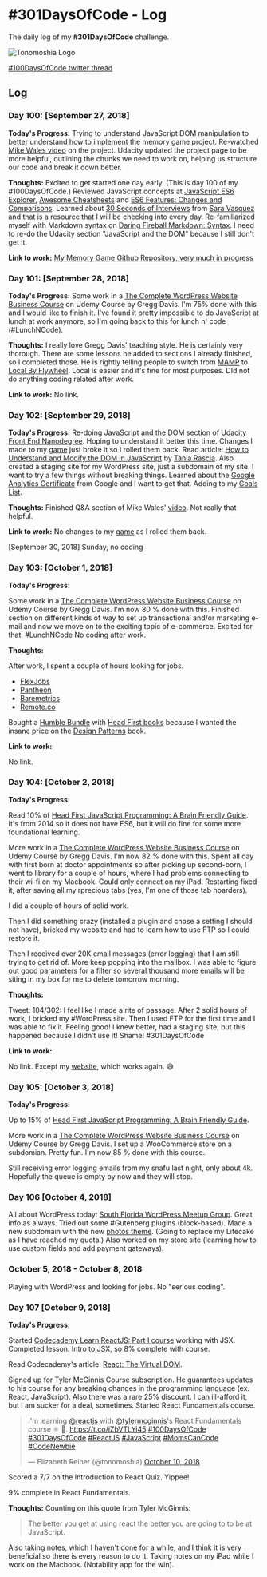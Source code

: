 # #301DaysOfCode - Log

The daily log of my **#301DaysOfCode** challenge.

![Tonomoshia Logo](http://tonomoshia.com/wp-content/uploads/af8d95fc-03f63357-285e00a6-54e87dba.png)

[#100DaysOfCode twitter thread][25]

## Log

### Day 100: [September 27, 2018]

**Today's Progress:**
Trying to understand JavaScript DOM manipulation to better understand how to implement the memory game project. Re-watched [Mike Wales video][8] on the project. Udacity updated the project page to be more helpful, outlining the chunks we need to work on, helping us structure our code and break it down better.

**Thoughts:**
Excited to get started one day early. (This is day 100 of my #100DaysOfCode.) Reviewed JavaScript concepts at [JavaScript ES6 Explorer][1], [Awesome Cheatsheets][2] and [ES6 Features: Changes and Comparisons][6]. Learned about [30 Seconds of Interviews][3] from [Sara Vasquez][4] and that is a resource that I will be checking into every day.
Re-familiarized myself with Markdown syntax on [Daring Fireball Markdown: Syntax][5].
I need to re-do the Udacity section "JavaScript and the DOM" because I still don't get it.

**Link to work:**
[My Memory Game Github Repository, very much in progress][7]

### Day 101: [September 28, 2018]

**Today's Progress:**
Some work in a [The Complete WordPress Website Business Course][9] on Udemy Course by Gregg Davis. I'm 75% done with this and I would like to finish it. I've found it pretty impossible to do JavaScript at lunch at work anymore, so I'm going back to this for lunch n' code (#LunchNCode).

**Thoughts:**
I really love Gregg Davis' teaching style. He is certainly very thorough. There are some lessons he added to sections I already finished, so I completed those. He is rightly telling people to switch from [MAMP][10] to [Local By Flywheel][11]. Local is easier and it's fine for most purposes.
DId not do anything coding related after work.

**Link to work:**
No link.

### Day 102: [September 29, 2018]

**Today's Progress:**
Re-doing JavaScript and the DOM section of [Udacity Front End Nanodegree][12]. Hoping to understand it better this time. Changes I made to my [game][7] just broke it so I rolled them back.
Read article: [How to Understand and Modify the DOM in JavaScript][13] by [Tania Rascia][15].
Also created a staging site for my WordPress site, just a subdomain of my site. I want to try a few things without breaking things.
Learned about the [Google Analytics Certificate][14] from Google and I want to get that. Adding to my [Goals List](goals_list.md).

**Thoughts:**
Finished Q&A section of Mike Wales' [video][8]. Not really that helpful.

**Link to work:**
No changes to my [game][7] as I rolled them back.

[September 30, 2018] Sunday, no coding

### Day 103: [October 1, 2018]

**Today's Progress:**

Some work in a [The Complete WordPress Website Business Course][9] on Udemy Course by Gregg Davis. I'm now 80 % done with this. Finished section on different kinds of way to set up transactional and/or marketing e-mail and now we move on to the exciting topic of e-commerce. Excited for that. #LunchNCode
No coding after work.

**Thoughts:**

After work, I spent a couple of hours looking for jobs.

- [FlexJobs][16]
- [Pantheon][19]
- [Baremetrics][20]
- [Remote.co][21]

Bought a [Humble Bundle][17] with [Head First books][18] because I wanted the insane price on the [Design Patterns][22] book.

**Link to work:**

No link.

### Day 104: [October 2, 2018]

**Today's Progress:**

Read 10% of [Head First JavaScript Programming: A Brain Friendly Guide][23]. It's from 2014 so it does not have ES6, but it will do fine for some more foundational learning.

More work in a [The Complete WordPress Website Business Course][9] on Udemy Course by Gregg Davis. I'm now 82 % done with this. Spent all day with first born at doctor appointments so after picking up second-born, I went to library for a couple of hours, where I had problems connecting to their wi-fi on my Macbook. Could only connect on my iPad. Restarting fixed it, after saving all my rprecious tabs (yes, I'm one of those tab hoarders).

I did a couple of hours of solid work.

Then I did something crazy (installed a plugin and chose a setting I should not have), bricked my website and had to learn how to use FTP so I could restore it.

Then I received over 20K email messages (error logging) that I am still trying to get rid of. More keep popping into the mailbox. I was able to figure out good parameters for a filter so several thousand more emails will be siting in my box for me to delete tomorrow morning.

**Thoughts:**

Tweet: 104/302: I feel like I made a rite of passage. After 2 solid hours of work, I bricked my #WordPress site. Then I used FTP for the first time and I was able to fix it. Feeling good!
I knew better, had a staging site, but this happened because I didn’t use it! Shame! #301DaysOfCode

**Link to work:**

No link. Except my [website][24], which works again. 😅

### Day 105: [October 3, 2018]

**Today's Progress:**

Up to 15% of [Head First JavaScript Programming: A Brain Friendly Guide][23].

More work in a [The Complete WordPress Website Business Course][9] on Udemy Course by Gregg Davis. I set up a WooCommerce store on a subdomian. Pretty fun. I'm now 85 % done with this course.

Still receiving error logging emails from my snafu last night, only about 4k. Hopefully the queue is empty by now and they will stop.

### Day 106 [October 4, 2018]

All about WordPress today:
[South Florida WordPress Meetup Group][27]. Great info as always. Tried out some #Gutenberg plugins (block-based). Made a new subdomain with the new [photos theme][28]. (Going to replace my Lifecake as I have reached my quota.) Also worked on my store site (learning how to use custom fields and add payment gateways).

### October 5, 2018 - October 8, 2018

Playing with WordPress and looking for jobs. No "serious coding".

### Day 107 [October 9, 2018]

**Today's Progress:**

Started [Codecademy Learn ReactJS: Part I course][26] working with JSX. Completed lesson: Intro to JSX, so 8% complete with course.

Read Codecademy's article: [React: The Virtual DOM][29].

Signed up for Tyler McGinnis Course subscription. He guarantees updates to his course for any breaking changes in the programming language (ex. React, JavaScript). Also there was a rare 25% discount. I can ill-afford it, but I am sucker for a deal, sometimes. Started React Fundamentals course.

<blockquote class="twitter-tweet" data-lang="en"><p lang="en" dir="ltr">I&#39;m learning <a href="https://twitter.com/reactjs?ref_src=twsrc%5Etfw">@reactjs</a> with <a href="https://twitter.com/tylermcginnis?ref_src=twsrc%5Etfw">@tylermcginnis</a>&#39;s React Fundamentals course ⚛️ 🎉.  <a href="https://t.co/iZbVTLYi45">https://t.co/iZbVTLYi45</a> <a href="https://twitter.com/hashtag/100DaysOfCode?src=hash&amp;ref_src=twsrc%5Etfw">#100DaysOfCode</a> <a href="https://twitter.com/hashtag/301DaysOfCode?src=hash&amp;ref_src=twsrc%5Etfw">#301DaysOfCode</a> <a href="https://twitter.com/hashtag/ReactJS?src=hash&amp;ref_src=twsrc%5Etfw">#ReactJS</a> <a href="https://twitter.com/hashtag/JavaScript?src=hash&amp;ref_src=twsrc%5Etfw">#JavaScript</a> <a href="https://twitter.com/hashtag/MomsCanCode?src=hash&amp;ref_src=twsrc%5Etfw">#MomsCanCode</a> <a href="https://twitter.com/hashtag/CodeNewbie?src=hash&amp;ref_src=twsrc%5Etfw">#CodeNewbie</a></p>&mdash; Elizabeth Reiher (@tonomoshia) <a href="https://twitter.com/tonomoshia/status/1049824857456664576?ref_src=twsrc%5Etfw">October 10, 2018</a></blockquote>
<script async src="https://platform.twitter.com/widgets.js" charset="utf-8"></script>

Scored a 7/7 on the Introduction to React Quiz. Yippee!

9% complete in React Fundamentals.

**Thoughts:**
Counting on this quote from Tyler McGinnis:

> The better you get at using react the better you are going to to be at JavaScript.

Also taking notes, which I haven't done for a while, and I think it is very beneficial so there is every reason to do it. Taking notes on my iPad while I work on the Macbook. (Notability app for the win).

[1]: https://es6.kwippe.com/ 'JavaScript ES6 Explorer'
[2]: https://github.com/LeCoupa/awesome-cheatsheets/blob/master/languages/javascript.js 'Awesome JS Cheatsheet'
[3]: https://30secondsofinterviews.org/ '30 Seconds of Interviews'
[4]: https://twitter.com/baroquehypeman 'Sara Vasquez'
[5]: https://daringfireball.net/projects/markdown/syntax#link 'Daring Fireball Markdown: Syntax'
[6]: http://es6-features.org 'ES6 Features: Changes and Comparisons'
[7]: https://github.com/tonomoshia/memory_game 'My Memory Game Github Repository'
[8]: https://youtu.be/x47oLiTpIVk 'Mike Wales Project 2 Walk-through Video'
[9]: https://www.udemy.com/share/100018BUQYdVtTRQ==/ 'The Complete WordPress Website Business Course'
[10]: https://www.mamp.info/en/ 'MAMP & MAMP Pro'
[11]: https://local.getflywheel.com/ 'Local WordPress Development'
[12]: https://www.udacity.com/course/front-end-web-developer-nanodegree--nd001 'Udacity Front End Nanodegree'
[13]: https://www.digitalocean.com/community/tutorials/introduction-to-the-dom 'How to Understand and Modify the DOM in JavaScript'
[14]: https://support.google.com/partners/answer/6089738?hl=en 'Google Analytics Individual Qualification (IQ)'
[15]: https://www.taniarascia.com/ 'Tania Rascia'
[16]: https://www.flexjobs.com 'Flex Jobs'
[17]: https://www.humblebundle.com 'Humble Bundle'
[18]: https://www.humblebundle.com/books/head-first-books 'Head First Humble Bundle'
[19]: https://pantheon.io/careers#greenhouse-board-list 'Careers at Pantheon'
[20]: https://baremetrics.workable.com/jobs/827674/candidates/new 'Baremetrics'
[21]: https://remote.co 'Remote.co'
[22]: https://read.amazon.com/kp/embed?asin=B00AA36RZY&preview=newtab&linkCode=kpe&ref_=cm_sw_r_kb_dp_uXUSBbXK5H1JV 'Head First Design Patterns: A Brain-Friendly Guide'
[23]: https://read.amazon.com/kp/embed?asin=B00J9TMSDU&preview=newtab&linkCode=kpe&ref_=cm_sw_r_kb_dp_p4dTBbEDHQ1Z3 'Head First JavaScript Programming: A Brain-Friendly Guide'
[24]: https://tonomoshia.com 'Tonomoshia.com'
[25]: https://twitter.com/tonomoshia/status/989535045751918592 'my #100DaysOfCode twitter thread'
[26]: https://www.codecademy.com/courses/react-101 'Codecademy Learn ReactJS: Part I course'
[27]: https://www.meetup.com/SF-WordPress-Users 'South Florida WordPress Meetup Group'
[28]: https://wordpress.com/theme/photos 'Wordpress.com Photos Theme that can be used on a self-hosted WordPress.org site'
[29]: https://www.codecademy.com/articles/react-virtual-dom 'React: The Virtual DOM'
